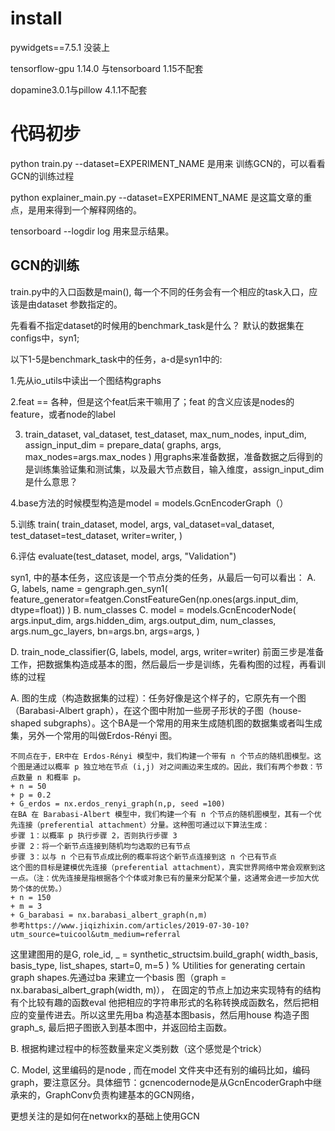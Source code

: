 # install
pywidgets==7.5.1 没装上

tensorflow-gpu 1.14.0 与tensorboard 1.15不配套

dopamine3.0.1与pillow 4.1.1不配套

# 代码初步

python train.py --dataset=EXPERIMENT_NAME 是用来 训练GCN的，可以看看GCN的训练过程

python explainer_main.py --dataset=EXPERIMENT_NAME 是这篇文章的重点，是用来得到一个解释网络的。

tensorboard --logdir log 用来显示结果。

## GCN的训练

train.py中的入口函数是main(), 每一个不同的任务会有一个相应的task入口，应该是由dataset 参数指定的。

先看看不指定dataset的时候用的benchmark_task是什么？
默认的数据集在configs中，syn1; 

以下1-5是benchmark_task中的任务，a-d是syn1中的:

1.先从io_utils中读出一个图结构graphs

2.feat == 各种，但是这个feat后来干嘛用了；feat 的含义应该是nodes的feature，或者node的label

3.    train_dataset, val_dataset, test_dataset, max_num_nodes, input_dim, assign_input_dim = prepare_data(
        graphs, args, max_nodes=args.max_nodes
    )
    用graphs来准备数据，准备数据之后得到的是训练集验证集和测试集，以及最大节点数目，输入维度，assign_input_dim 是什么意思？

4.base方法的时候模型构造是model = models.GcnEncoderGraph（）

5.训练    train(
        train_dataset,
        model,
        args,
        val_dataset=val_dataset,
        test_dataset=test_dataset,
        writer=writer,
    )

6.评估 evaluate(test_dataset, model, args, "Validation")

syn1, 中的基本任务，这应该是一个节点分类的任务，从最后一句可以看出：
A.
    G, labels, name = gengraph.gen_syn1(
        feature_generator=featgen.ConstFeatureGen(np.ones(args.input_dim, dtype=float))
    )
B.
    num_classes
C.
            model = models.GcnEncoderNode(
            args.input_dim,
            args.hidden_dim,
            args.output_dim,
            num_classes,
            args.num_gc_layers,
            bn=args.bn,
            args=args,
        )

D.
    train_node_classifier(G, labels, model, args, writer=writer)
前面三步是准备工作，把数据集构造成基本的图，然后最后一步是训练，先看构图的过程，再看训练的过程

A. 
    图的生成（构造数据集的过程）：任务好像是这个样子的，它原先有一个图（Barabasi-Albert graph），在这个图中附加一些房子形状的子图（house-shaped subgraphs）。这个BA是一个常用的用来生成随机图的数据集或者叫生成集，另外一个常用的叫做Erdos-Rényi 图。
    
    不同点在于，ER中在 Erdos-Rényi 模型中，我们构建一个带有 n 个节点的随机图模型。这个图是通过以概率 p 独立地在节点 (i,j) 对之间画边来生成的。因此，我们有两个参数：节点数量 n 和概率 p。
    + n = 50
    + p = 0.2
    + G_erdos = nx.erdos_renyi_graph(n,p, seed =100)
    在BA 在 Barabasi-Albert 模型中，我们构建一个有 n 个节点的随机图模型，其有一个优先连接（preferential attachment）分量。这种图可通过以下算法生成：
    步骤 1：以概率 p 执行步骤 2，否则执行步骤 3
    步骤 2：将一个新节点连接到随机均匀选取的已有节点
    步骤 3：以与 n 个已有节点成比例的概率将这个新节点连接到这 n 个已有节点
    这个图的目标是建模优先连接（preferential attachment），真实世界网络中常会观察到这一点。（注：优先连接是指根据各个个体或对象已有的量来分配某个量，这通常会进一步加大优势个体的优势。）
    + n = 150
    + m = 3
    + G_barabasi = nx.barabasi_albert_graph(n,m)  
    参考https://www.jiqizhixin.com/articles/2019-07-30-10?utm_source=tuicool&utm_medium=referral

这里建图用的是G, role_id, _ = synthetic_structsim.build_graph(
        width_basis, basis_type, list_shapes, start=0, m=5
    ) % Utilities for generating certain graph shapes.先通过ba 来建立一个basis 图（graph = nx.barabasi_albert_graph(width, m)）， 在固定的节点上加边来实现特有的结构
有个比较有趣的函数eval 他把相应的字符串形式的名称转换成函数名，然后把相应的变量传进去。所以这里先用ba 构造基本图basis，然后用house 构造子图graph_s, 最后把子图嵌入到基本图中，并返回给主函数。

B. 根据构建过程中的标签数量来定义类别数（这个感觉是个trick）

C. Model, 这里编码的是node , 而在model 文件夹中还有别的编码比如，编码graph，要注意区分。具体细节：gcnencodernode是从GcnEncoderGraph中继承来的，GraphConv负责构建基本的GCN网络，


更想关注的是如何在networkx的基础上使用GCN
